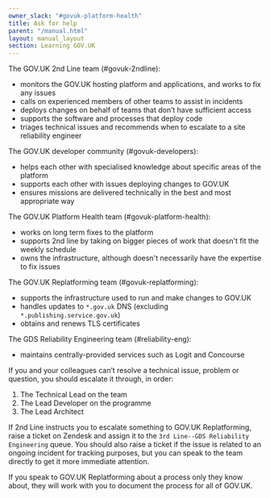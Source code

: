 ```yaml
---
owner_slack: "#govuk-platform-health"
title: Ask for help
parent: "/manual.html"
layout: manual_layout
section: Learning GOV.UK
---
```


The GOV.UK 2nd Line team (#govuk-2ndline):

- monitors the GOV.UK hosting platform and applications, and works to fix any issues
- calls on experienced members of other teams to assist in incidents
- deploys changes on behalf of teams that don’t have sufficient access
- supports the software and processes that deploy code
- triages technical issues and recommends when to escalate to a site reliability engineer

The GOV.UK developer community (#govuk-developers):

- helps each other with specialised knowledge about specific areas of the platform
- supports each other with issues deploying changes to GOV.UK
- ensures missions are delivered technically in the best and most appropriate way

The GOV.UK Platform Health team (#govuk-platform-health):

- works on long term fixes to the platform
- supports 2nd line by taking on bigger pieces of work that doesn't fit the weekly schedule
- owns the infrastructure, although doesn't necessarily have the expertise to fix issues

The GOV.UK Replatforming team (#govuk-replatforming):

- supports the infrastructure used to run and make changes to GOV.UK
- handles updates to `*.gov.uk` DNS (excluding `*.publishing.service.gov.uk`)
- obtains and renews TLS certificates

The GDS Reliability Engineering team (#reliability-eng):

- maintains centrally-provided services such as Logit and Concourse

If you and your colleagues can’t resolve a technical issue, problem or question, you should escalate it through, in order:

1. The Technical Lead on the team
2. The Lead Developer on the programme
3. The Lead Architect

If 2nd Line instructs you to escalate something to GOV.UK Replatforming, raise a ticket on Zendesk and assign it to the `3rd Line--GDS Reliability Engineering` queue. You should also raise a ticket if the issue is related to an ongoing incident for tracking purposes, but you can speak to the team directly to get it more immediate attention.

If you speak to GOV.UK Replatforming about a process only they know about, they will work with you to document the process for all of GOV.UK.
